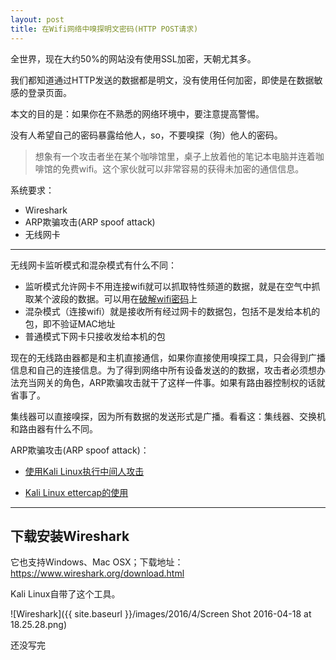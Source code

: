 ```yaml
---
layout: post
title: 在Wifi网络中嗅探明文密码(HTTP POST请求)
---
```


全世界，现在大约50%的网站没有使用SSL加密，天朝尤其多。

我们都知道通过HTTP发送的数据都是明文，没有使用任何加密，即使是在数据敏感的登录页面。

本文的目的是：如果你在不熟悉的网络环境中，要注意提高警惕。

没有人希望自己的密码暴露给他人，so，不要嗅探（狗）他人的密码。

> 想象有一个攻击者坐在某个咖啡馆里，桌子上放着他的笔记本电脑并连着咖啡馆的免费wifi。这个家伙就可以非常容易的获得未加密的通信信息。

系统要求：

* Wireshark
* ARP欺骗攻击(ARP spoof attack)
* 无线网卡

*******

无线网卡监听模式和混杂模式有什么不同：

* 监听模式允许网卡不用连接wifi就可以抓取特性频道的数据，就是在空气中抓取某个波段的数据。可以用在[破解wifi密码](http://topspeedsnail.com/macbook-crack-wifi-with-wpa-wpa2/)上
* 混杂模式（连接wifi）就是接收所有经过网卡的数据包，包括不是发给本机的包，即不验证MAC地址
* 普通模式下网卡只接收发给本机的包

现在的无线路由器都是和主机直接通信，如果你直接使用嗅探工具，只会得到广播信息和自己的连接信息。为了得到网络中所有设备发送的的数据，攻击者必须想办法充当网关的角色，ARP欺骗攻击就干了这样一件事。如果有路由器控制权的话就省事了。

集线器可以直接嗅探，因为所有数据的发送形式是广播。看看这：集线器、交换机和路由器有什么不同。

ARP欺骗攻击(ARP spoof attack)：

* [使用Kali Linux执行中间人攻击](http://topspeedsnail.com/kali-linux-preform-man-in-middle-attack/)

* [Kali Linux ettercap的使用](http://blog.topspeedsnail.com/kali-linux-ettercap-arp-spoof-attack/)

***

## 下载安装Wireshark

它也支持Windows、Mac OSX；下载地址：<https://www.wireshark.org/download.html>

Kali Linux自带了这个工具。

![Wireshark]({{ site.baseurl }}/images/2016/4/Screen Shot 2016-04-18 at 18.25.28.png)

还没写完









